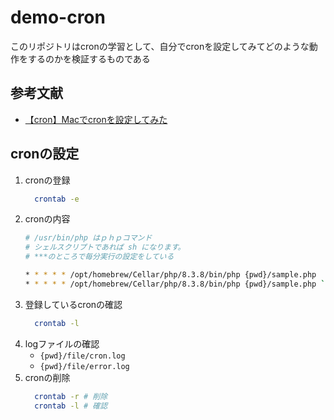 # demo-cron

このリポジトリはcronの学習として、自分でcronを設定してみてどのような動作をするのかを検証するものである

## 参考文献
- [【cron】Macでcronを設定してみた](https://qiita.com/suzu12/items/e12b3a8c6cbc3ea81720#%E5%8F%82%E8%80%83%E6%96%87%E7%8C%AE)

## cronの設定
1. cronの登録
    ```bash
      crontab -e
    ```
2. cronの内容
    ```bash
    # /usr/bin/php はｐｈｐコマンド
    # シェルスクリプトであれば sh になります。
    # ***のところで毎分実行の設定をしている
    
   * * * * * /opt/homebrew/Cellar/php/8.3.8/bin/php {pwd}/sample.php
   * * * * * /opt/homebrew/Cellar/php/8.3.8/bin/php {pwd}/sample.php `date '+\%Y\%m\%d\%H\%M\%S'`

   ```
3. 登録しているcronの確認
    ```bash
      crontab -l
    ```
4. logファイルの確認
    - `{pwd}/file/cron.log`
    - `{pwd}/file/error.log`
5. cronの削除
    ```bash
      crontab -r # 削除
      crontab -l # 確認
    ```
